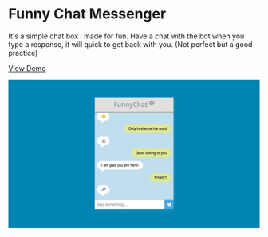 # Funny Chat Messenger

It's a simple chat box I made for fun. Have a chat with the bot when you type a response, it will quick to get back with you. (Not perfect but a good practice)  

[View Demo](https://chinyi3005.github.io/100websites/15-chatmessenger)

![funny chat messenger](./demo-funnychat.png)
